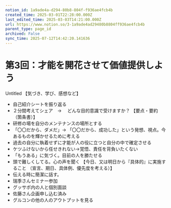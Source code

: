 ```yaml
---
notion_id: 1a9ade4a-d294-80b8-804f-f936ae4fcb4b
created_time: 2025-03-01T22:28:00.000Z
last_edited_time: 2025-03-03T14:21:00.000Z
url: https://www.notion.so/3-1a9ade4ad29480b8804ff936ae4fcb4b
parent_type: page_id
archived: False
sync_time: 2025-07-12T14:42:20.141636
---
```


# 第3回：才能を開花させて価値提供しよう

Untitled 
【気づき、学び、感想など】
- 自己紹介シートを振り返る
- ２分間考えてシェア　→　 どんな目的意識で受けますか？
【要点・要約（箇条書）】
- 研修の場を自分のメンテナンスの場所とする
- 「〇〇だから、ダメだ」→ 「〇〇だから、成功した」という発想、視点。今あるものを輝かせるために考える
- 過去の自分に執着せずに才能が人の役に立つと自分の中で確定させる
- ケツふけないから任せきれない→覚悟、責任を背負いたくない
- 「もうある」に気づく。目前の人を勝たせる
- 頭で難しくしてる。心の声を聞く
【今日、又は明日から『具体的』に実施すること
（宣言、期日、具体例、優先度を考える）】
- 伝える時に簡潔に話す。
- 瑞季さんセミナー参加
- グッサポ内の人と個別面談
- 佐藤さん企画申し込む済み
- グルコンの他の人のアウトプットを見る